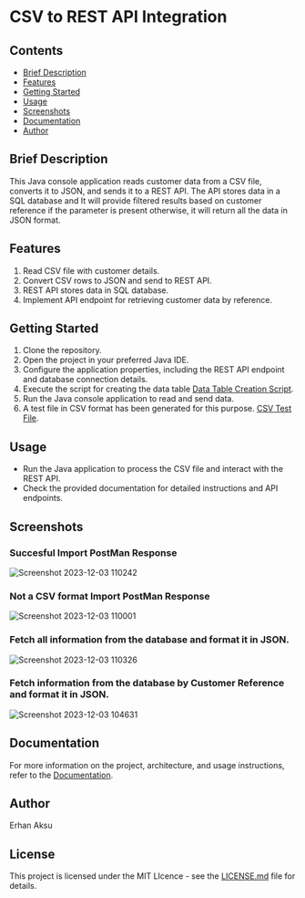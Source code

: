 # CSV to REST API Integration

## Contents
* [Brief Description](#brief-description)
* [Features](#features)
* [Getting Started](#getting-started)
* [Usage](#usage)
* [Screenshots](#screenshots)
* [Documentation](#documentation)
* [Author](#author)

## Brief Description
This Java console application reads customer data from a CSV file, converts it to JSON, and sends it to a REST API. The API stores data in a SQL database and It will provide filtered results based on customer reference if the parameter is present otherwise, it will return all the data in JSON format.

## Features
1. Read CSV file with customer details.
2. Convert CSV rows to JSON and send to REST API.
3. REST API stores data in SQL database.
4. Implement API endpoint for retrieving customer data by reference.

## Getting Started
1. Clone the repository.
2. Open the project in your preferred Java IDE.
3. Configure the application properties, including the REST API endpoint and database connection details.
4. Execute the script for creating the data table [Data Table Creation Script](src/main/resources/Customer_Details_Table).
5. Run the Java console application to read and send data.
6. A test file in CSV format has been generated for this purpose. [CSV Test File](src/main/resources/Dummy_Data).

## Usage
- Run the Java application to process the CSV file and interact with the REST API.
- Check the provided documentation for detailed instructions and API endpoints.

## Screenshots
### Succesful Import PostMan Response
![Screenshot 2023-12-03 110242](https://github.com/erhnaks/CSV-Importer-Reader/assets/97620234/7591d496-33cf-44ab-bf96-7149a049a481)

### Not a CSV format Import PostMan Response
![Screenshot 2023-12-03 110001](https://github.com/erhnaks/CSV-Importer-Reader/assets/97620234/57a3ab55-c318-4794-80f4-2d3ffd56cfce)

### Fetch all information from the database and format it in JSON.
![Screenshot 2023-12-03 110326](https://github.com/erhnaks/CSV-Importer-Reader/assets/97620234/3b18c601-8b88-43b9-9a17-f73899824e77)

### Fetch information from the database by Customer Reference and format it in JSON.
![Screenshot 2023-12-03 104631](https://github.com/erhnaks/CSV-Importer-Reader/assets/97620234/81c69bfe-e135-4d83-9531-691619c1944b)

## Documentation
For more information on the project, architecture, and usage instructions, refer to the [Documentation](src/main/resources).

## Author
Erhan Aksu

## License
This project is licensed under the MIT LIcence - see the [LICENSE.md](LICENSE.md) file for details.